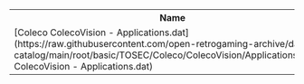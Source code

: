 <table>
<tr><th>Name</th><th>Size</th></tr>
<tr><td>
[Coleco ColecoVision - Applications.dat](https://raw.githubusercontent.com/open-retrogaming-archive/dat-catalog/main/root/basic/TOSEC/Coleco/ColecoVision/Applications/Coleco ColecoVision - Applications.dat)
</td><td>2423</td></tr>
</table>
